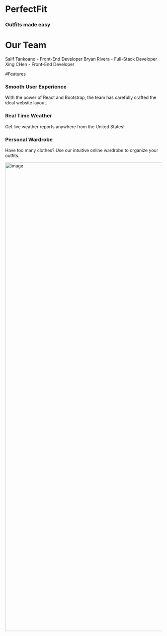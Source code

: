# PerfectFit
### Outfits made easy

# Our Team
Salif Tankoano - Front-End Developer
Bryan Rivera - Full-Stack Developer
Xing CHen - Front-End Developer

#Features 
### Smooth User Experience
With the power of React and Bootstrap, the team has carefully crafted the ideal website layout.

### Real Time Weather
Get live weather reports anywhere from the United States!

### Personal Wardrobe
Have too many clothes? Use our intuitive online wardrobe to organize your outfits.

<img width="1509" alt="image" src="https://github.com/XChen601/Fashion-App/assets/72898664/429e919b-37ca-40d5-bcda-a254682c22ba">

